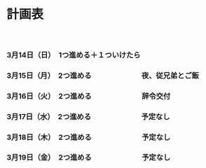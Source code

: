 # 計画表

　　　　　　　　　　　　　　　
### 3月14日（日）　1つ進める＋１ついけたら
### 3月15日（月）　2つ進める　　　　　　　夜、従兄弟とご飯
### 3月16日（火）　2つ進める　　　　　　　辞令交付
### 3月17日（水）　2つ進める　　　　　　　予定なし
### 3月18日（木）　2つ進める　　　　　　　予定なし
### 3月19日（金）　2つ進める　　　　　　　予定なし
